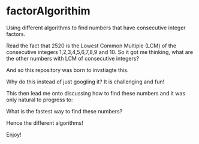 # factorAlgorithim
Using different algorithms to find numbers that have consecutive integer factors.

Read the fact that 2520 is the Lowest Common Multiple (LCM) of the consecutive integers 1,2,3,4,5,6,7,8,9 and 10.
So it got me thinking, what are the other numbers with LCM of consecutive integers?

And so this repository was born to invstiagte this.

Why do this instead of just googling it?
It is challenging and fun!

This then lead me onto discussing how to find these numbers and it was only natural to progress to:

What is the fastest way to find these numbers? 

Hence the different algorithms!

Enjoy!
